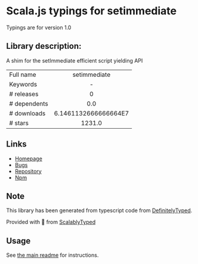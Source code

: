 
# Scala.js typings for setimmediate

Typings are for version 1.0

## Library description:
A shim for the setImmediate efficient script yielding API

|                    |                 |
| ------------------ | :-------------: |
| Full name          | setimmediate |
| Keywords           | - |
| # releases         | 0 |
| # dependents       | 0.0 |
| # downloads        | 6.1461132666666664E7 |
| # stars            | 1231.0 |

## Links
- [Homepage](https://github.com/yuzujs/setImmediate#readme)
- [Bugs](https://github.com/yuzujs/setImmediate/issues)
- [Repository](https://github.com/yuzujs/setImmediate)
- [Npm](https://www.npmjs.com/package/setimmediate)
    


## Note
This library has been generated from typescript code from [DefinitelyTyped](https://definitelytyped.org).

Provided with :purple_heart: from [ScalablyTyped](https://github.com/oyvindberg/ScalablyTyped)

## Usage
See [the main readme](../../readme.md) for instructions.


